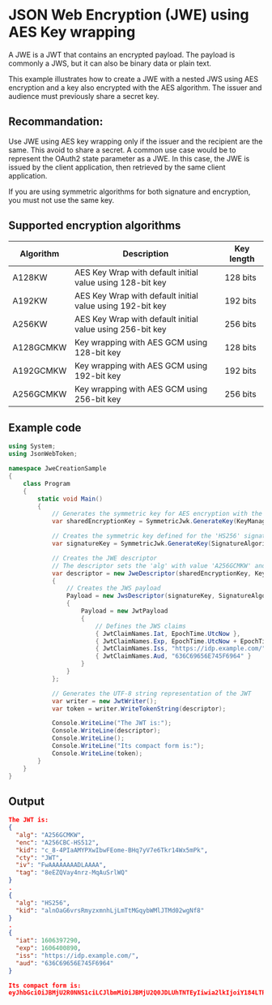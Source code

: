 # JSON Web Encryption (JWE) using AES Key wrapping
A JWE is a JWT that contains an encrypted payload. 
The payload is commonly a JWS, but it can also be binary data or plain text.

This example illustrates how to create a JWE with a nested JWS using AES encryption and a key also encrypted with the AES algorithm.
The issuer and audience must previously share a secret key. 

## Recommandation: 
Use JWE using AES key wrapping only if the issuer and the recipient are the same. This avoid to share a secret. 
A common use case would be to represent the OAuth2 state parameter as a JWE. 
In this case, the JWE is issued by the client application, then retrieved by the same client application. 

If you are using symmetric algorithms for both signature and encryption, you must not use the same key.

## Supported encryption algorithms
 Algorithm | Description                                               | Key length  
-----------|-----------------------------------------------------------|-----------
A128KW     | AES Key Wrap with default initial value using 128-bit key | 128 bits                               
A192KW     | AES Key Wrap with default initial value using 192-bit key | 192 bits                               
A256KW     | AES Key Wrap with default initial value using 256-bit key | 256 bits                               
A128GCMKW  | Key wrapping with AES GCM using 128-bit key               | 128 bits
A192GCMKW  | Key wrapping with AES GCM using 192-bit key               | 192 bits
A256GCMKW  | Key wrapping with AES GCM using 256-bit key               | 256 bits

## Example code
```C#
using System;
using JsonWebToken;

namespace JweCreationSample
{
    class Program
    {
        static void Main()
        {
            // Generates the symmetric key for AES encryption with the algorithm 'A256GCMKW'
            var sharedEncryptionKey = SymmetricJwk.GenerateKey(KeyManagementAlgorithm.A256GcmKW);

            // Creates the symmetric key defined for the 'HS256' signature algorithm
            var signatureKey = SymmetricJwk.GenerateKey(SignatureAlgorithm.HS256);

            // Creates the JWE descriptor 
            // The descriptor sets the 'alg' with value 'A256GCMKW' and 'enc' with value 'A128CBC-HS256'
            var descriptor = new JweDescriptor(sharedEncryptionKey, KeyManagementAlgorithm.A256GcmKW, EncryptionAlgorithm.A256CbcHS512)
            {
                // Creates the JWS payload
                Payload = new JwsDescriptor(signatureKey, SignatureAlgorithm.HS256)
                {
                    Payload = new JwtPayload
                    {
                        // Defines the JWS claims
                        { JwtClaimNames.Iat, EpochTime.UtcNow },
                        { JwtClaimNames.Exp, EpochTime.UtcNow + EpochTime.OneHour },
                        { JwtClaimNames.Iss, "https://idp.example.com/" },
                        { JwtClaimNames.Aud, "636C69656E745F6964" }
                    }
                }
            };

            // Generates the UTF-8 string representation of the JWT
            var writer = new JwtWriter();
            var token = writer.WriteTokenString(descriptor);

            Console.WriteLine("The JWT is:");
            Console.WriteLine(descriptor);
            Console.WriteLine();
            Console.WriteLine("Its compact form is:");
            Console.WriteLine(token);
        }
    }
}
```
## Output
```JSON
The JWT is:
{
  "alg": "A256GCMKW",
  "enc": "A256CBC-HS512",
  "kid": "c_8-4PIaAMYPXwIbwFEome-BHq7yV7e6Tkr14Wx5mPk",
  "cty": "JWT",
  "iv": "FwAAAAAAAADLAAAA",
  "tag": "8eEZQVay4nrz-MqAuSrlWQ"
}
.
{
  "alg": "HS256",
  "kid": "alnOaG6vrsRmyzxmnhLjLmTtMGqybWMlJTMd02wgNf8"
}
.
{
  "iat": 1606397290,
  "exp": 1606400890,
  "iss": "https://idp.example.com/",
  "aud": "636C69656E745F6964"
}

Its compact form is:
eyJhbGciOiJBMjU2R0NNS1ciLCJlbmMiOiJBMjU2Q0JDLUhTNTEyIiwia2lkIjoiY184LTRQSWFBTVlQWHdJYndGRW9tZS1CSHE3eVY3ZTZUa3IxNFd4NW1QayIsImN0eSI6IkpXVCIsIml2IjoiRndBQUFBQUFBQURMQUFBQSIsInRhZyI6IjhlRVpRVmF5NG5yei1NcUF1U3JsV1EifQ.KrQ7hEbB_0Ei4mDnNN9adU5PIpiyGuALQz_6kym-LSIqcHHdZ1n4NbtMpsraxIegx6z7FiTR0w9EBa507PNbdQ.342dpjjnCCMXJts0p_UmOg.rkZ6-kBLRb5peVBbSxrGZzx-Mh1_StI9t65aa9QQccIZNu-TLuFTEcEw8ECDEmVtPQxo-Gx5wgaea0AAnRibwIw-7nyT78ExTcZSvKNxBmmXpUa1WsUUJQJUUIx1T1qlV-7ckj7yqUlOt8Qggl9-vVlvtp0fCymdsqTmGxp_pkv35H69titHda76vpO1m3UOHAijvvTge1ZcnkLxsGFEZwTAr7TVayMUt6l6mVLsrpBwNL4Xtkyrl0QFvrpYGoWqi-gKSd-CF9F8TmrAsXng04MfjsvGlO5TY87urRx3ypTqZxdDIj7MGbDQtMXdVVBtoLcZIj7_g4jlksiR51c41G5bjNTeYQrReJwuqVRL1vg.5CGPgeaIQ87U5sBaBApfsMf-bRTNmw2gR5MxjXVmSN8
```